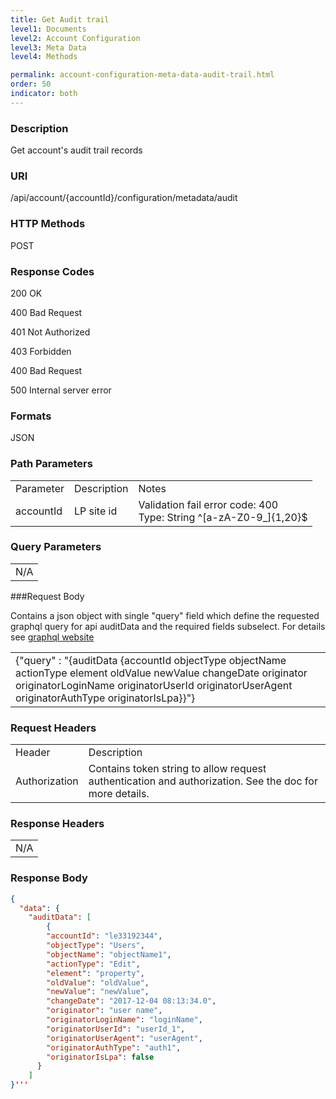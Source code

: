 ```yaml
---
title: Get Audit trail
level1: Documents
level2: Account Configuration
level3: Meta Data
level4: Methods

permalink: account-configuration-meta-data-audit-trail.html
order: 50
indicator: both
---
```


### Description

Get account's audit trail records

### URI

/api/account/{accountId}/configuration/metadata/audit

### HTTP Methods

POST

### Response Codes

200 OK

400 Bad Request

401 Not Authorized

403 Forbidden

400 Bad Request

500 Internal server error

### Formats

JSON

### Path Parameters

<table>
  <tr>
    <td>Parameter</td>
    <td>Description</td>
    <td>Notes</td>
  </tr>
  <tr>
    <td>accountId</td>
    <td>LP site id</td>
    <td>Validation fail error code: 400<br>Type: String ^[a-zA-Z0-9_]{1,20}$</td>
  </tr>
</table>


### Query Parameters

<table>
  <tr>
    <td>N/A</td>
  </tr>
</table>


###Request Body

Contains a json object with single "query" field which define the requested graphql query for api auditData
and the required fields subselect. For details see [graphql website](http://graphql.org/)

<table>
  <tr>
    <td>{"query" : "{auditData  {accountId objectType objectName actionType element oldValue newValue changeDate originator originatorLoginName originatorUserId originatorUserAgent originatorAuthType originatorIsLpa}}"}</td>
  </tr>
</table>


### Request Headers

<table>
  <tr>
    <td>Header</td>
    <td>Description</td>
  </tr>
  <tr>
    <td>Authorization</td>
    <td>Contains token string to allow request authentication and authorization. See the doc for more details.</td>
  </tr>
</table>


### Response Headers

<table>
  <tr>
    <td>N/A</td>
  </tr>
</table>


### Response Body
```json
{
  "data": {
    "auditData": [
        {
        "accountId": "le33192344",
        "objectType": "Users",
        "objectName": "objectName1",
        "actionType": "Edit",
        "element": "property",
        "oldValue": "oldValue",
        "newValue": "newValue",
        "changeDate": "2017-12-04 08:13:34.0",
        "originator": "user name",
        "originatorLoginName": "loginName",
        "originatorUserId": "userId_1",
        "originatorUserAgent": "userAgent",
        "originatorAuthType": "auth1",
        "originatorIsLpa": false
      }
    ]
}'''